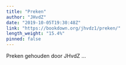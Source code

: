 ```yaml
---
title: "Preken"
author: "JHvdZ"
date: "2019-10-05T19:30:48Z"
link: "https://bookdown.org/jhvdz1/preken/"
length_weight: "15.4%"
pinned: false
---
```


Preken gehouden door JHvdZ ...
